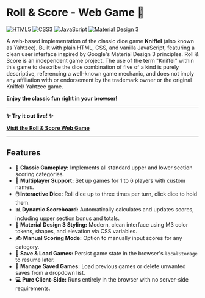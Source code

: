 # Roll & Score - Web Game 🎲

[![HTML5](https://img.shields.io/badge/HTML5-E34F26?style=for-the-badge&logo=html5&logoColor=white)](https://developer.mozilla.org/en-US/docs/Web/Guide/HTML/HTML5) [![CSS3](https://img.shields.io/badge/CSS3-1572B6?style=for-the-badge&logo=css3&logoColor=white)](https://developer.mozilla.org/en-US/docs/Web/CSS) [![JavaScript](https://img.shields.io/badge/JavaScript-F7DF1E?style=for-the-badge&logo=javascript&logoColor=black)](https://developer.mozilla.org/en-US/docs/Web/JavaScript) [![Material Design 3](https://img.shields.io/badge/Material%20Design%203-informational?style=flat&logo=materialdesign&logoColor=white&color=746cef)](https://m3.material.io/) 

A web-based implementation of the classic dice game **Kniffel** (also known as Yahtzee). Built with plain HTML, CSS, and vanilla JavaScript, featuring a clean user interface inspired by Google's Material Design 3 principles. Roll & Score is an independent game project. The use of the term "Kniffel" within this game to describe the dice combination of five of a kind is purely descriptive, referencing a well-known game mechanic, and does not imply any affiliation with or endorsement by the trademark owner or the original Kniffel/ Yahtzee game.

**Enjoy the classic fun right in your browser!**

---

**✨ Try it out live! ✨**

[**Visit the Roll & Score Web Game**](https://revispecial404.github.io/kniffel/)

---


## Features

*   **🎲 Classic Gameplay:** Implements all standard upper and lower section scoring categories.
*   **👥 Multiplayer Support:** Set up games for 1 to 6 players with custom names.
*   **🖱️ Interactive Dice:** Roll dice up to three times per turn, click dice to hold them.
*   **📊 Dynamic Scoreboard:** Automatically calculates and updates scores, including upper section bonus and totals.
*   **🎨 Material Design 3 Styling:** Modern, clean interface using M3 color tokens, shapes, and elevation via CSS variables.
*   **✍️ Manual Scoring Mode:** Option to manually input scores for any category.
*   **💾 Save & Load Games:** Persist game state in the browser's `localStorage` to resume later.
*   **📂 Manage Saved Games:** Load previous games or delete unwanted saves from a dropdown list.
*   **💻 Pure Client-Side:** Runs entirely in the browser with no server-side requirements.

